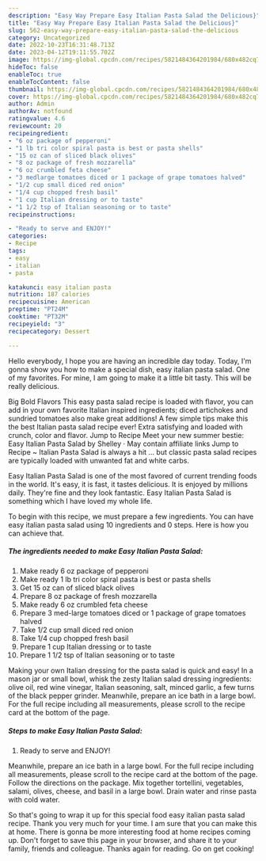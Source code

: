 ```yaml
---
description: "Easy Way Prepare Easy Italian Pasta Salad the Delicious}"
title: "Easy Way Prepare Easy Italian Pasta Salad the Delicious}"
slug: 562-easy-way-prepare-easy-italian-pasta-salad-the-delicious
category: Uncategorized
date: 2022-10-23T16:31:48.713Z
date: 2023-04-12T19:11:55.702Z
image: https://img-global.cpcdn.com/recipes/5821484364201984/680x482cq70/easy-italian-pasta-salad-recipe-main-photo.jpg
hideToc: false
enableToc: true
enableTocContent: false
thumbnail: https://img-global.cpcdn.com/recipes/5821484364201984/680x482cq70/easy-italian-pasta-salad-recipe-main-photo.jpg
cover: https://img-global.cpcdn.com/recipes/5821484364201984/680x482cq70/easy-italian-pasta-salad-recipe-main-photo.jpg
author: Admin
authorAv: notfound
ratingvalue: 4.6
reviewcount: 20
recipeingredient:
- "6 oz package of pepperoni"
- "1 lb tri color spiral pasta is best or pasta shells"
- "15 oz can of sliced black olives"
- "8 oz package of fresh mozzarella"
- "6 oz crumbled feta cheese"
- "3 medlarge tomatoes diced or 1 package of grape tomatoes halved"
- "1/2 cup small diced red onion"
- "1/4 cup chopped fresh basil"
- "1 cup Italian dressing or to taste"
- "1 1/2 tsp of Italian seasoning or to taste"
recipeinstructions:

- "Ready to serve and ENJOY!"
categories:
- Recipe
tags:
- easy
- italian
- pasta

katakunci: easy italian pasta 
nutrition: 187 calories
recipecuisine: American
preptime: "PT24M"
cooktime: "PT32M"
recipeyield: "3"
recipecategory: Dessert

---
```



Hello everybody, I hope you are having an incredible day today. Today, I'm gonna show you how to make a special dish, easy italian pasta salad. One of my favorites. For mine, I am going to make it a little bit tasty. This will be really delicious.

Big Bold Flavors This easy pasta salad recipe is loaded with flavor, you can add in your own favorite Italian inspired ingredients; diced artichokes and sundried tomatoes also make great additions! A few simple tips make this the best Italian pasta salad recipe ever! Extra satisfying and loaded with crunch, color and flavor. Jump to Recipe Meet your new summer bestie: Easy Italian Pasta Salad by Shelley · May contain affiliate links Jump to Recipe ~ Italian Pasta Salad is always a hit … but classic pasta salad recipes are typically loaded with unwanted fat and white carbs.

Easy Italian Pasta Salad is one of the most favored of current trending foods in the world. It's easy, it is fast, it tastes delicious. It is enjoyed by millions daily. They're fine and they look fantastic. Easy Italian Pasta Salad is something which I have loved my whole life.


To begin with this recipe, we must prepare a few ingredients. You can have easy italian pasta salad using 10 ingredients and 0 steps. Here is how you can achieve that.

<!--inarticleads1-->

##### The ingredients needed to make Easy Italian Pasta Salad:

1. Make ready 6 oz package of pepperoni
1. Make ready 1 lb tri color spiral pasta is best or pasta shells
1. Get 15 oz can of sliced black olives
1. Prepare 8 oz package of fresh mozzarella
1. Make ready 6 oz crumbled feta cheese
1. Prepare 3 med-large tomatoes diced or 1 package of grape tomatoes halved
1. Take 1/2 cup small diced red onion
1. Take 1/4 cup chopped fresh basil
1. Prepare 1 cup Italian dressing or to taste
1. Prepare 1 1/2 tsp of Italian seasoning or to taste


Making your own Italian dressing for the pasta salad is quick and easy! In a mason jar or small bowl, whisk the zesty Italian salad dressing ingredients: olive oil, red wine vinegar, Italian seasoning, salt, minced garlic, a few turns of the black pepper grinder. Meanwhile, prepare an ice bath in a large bowl. For the full recipe including all measurements, please scroll to the recipe card at the bottom of the page. 

<!--inarticleads2-->

##### Steps to make Easy Italian Pasta Salad:


1. Ready to serve and ENJOY!

Meanwhile, prepare an ice bath in a large bowl. For the full recipe including all measurements, please scroll to the recipe card at the bottom of the page. Follow the directions on the package. Mix together tortellini, vegetables, salami, olives, cheese, and basil in a large bowl. Drain water and rinse pasta with cold water. 

So that's going to wrap it up for this special food easy italian pasta salad recipe. Thank you very much for your time. I am sure that you can make this at home. There is gonna be more interesting food at home recipes coming up. Don't forget to save this page in your browser, and share it to your family, friends and colleague. Thanks again for reading. Go on get cooking!
